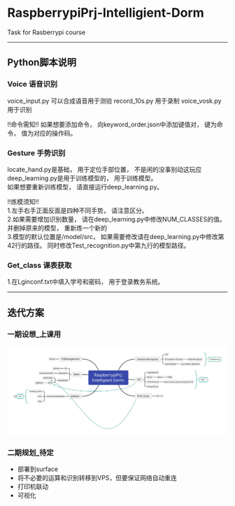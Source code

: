 # RaspberrypiPrj-Intelligient-Dorm
Task for Rasberrypi course



---
## Python脚本说明
### Voice 语音识别
voice_input.py 可以合成语音用于测验
record_10s.py 用于录制
voice_vosk.py 用于识别

!!命令需知!!
如果想要添加命令， 向keyword_order.json中添加键值对， 键为命令， 值为对应的操作码。
### Gesture 手势识别
locate_hand.py是基础， 用于定位手部位置， 不是闲的没事别动这玩应  
deep_learning.py是用于训练模型的， 用于训练模型。  
如果想要重新训练模型， 请直接运行deep_learning.py。  

!!炼模须知!!  
1.左手右手正面反面是四种不同手势， 请注意区分。  
2.如果需要增加识别数量， 请在deep_learning.py中修改NUM_CLASSES的值。
并删掉原来的模型， 重新炼一个新的  
3.模型的默认位置是/model/src， 如果需要修改请在deep_learning.py中修改第42行的路径。
同时修改Test_recognition.py中第九行的模型路径。
### Get_class 课表获取
1.在Lginconf.txt中填入学号和密码， 用于登录教务系统。

---
## 迭代方案
### 一期设想_上课用
![一期设想-上课用](Intelligient%20Dorm.svg)

### 二期规划_待定

- 部署到surface
- 将不必要的运算和识别转移到VPS，但要保证网络自动重连
- 打印机联动
- 可视化

